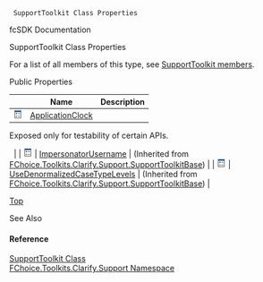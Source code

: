 ﻿     SupportToolkit Class Properties                                                   

fcSDK Documentation

SupportToolkit Class Properties

For a list of all members of this type, see [SupportToolkit members](FChoice.Toolkits.Clarify~FChoice.Toolkits.Clarify.Support.SupportToolkit_members.md).

Public Properties

|   | Name | Description |
| --- | --- | --- |
| ![Public Property](dotnetimages/publicProperty.png) | [ApplicationClock](FChoice.Toolkits.Clarify~FChoice.Toolkits.Clarify.Support.SupportToolkit~ApplicationClock.md) | 
Exposed only for testability of certain APIs.

  |
| ![Public Property](dotnetimages/publicProperty.png) | [ImpersonatorUsername](FChoice.Toolkits.Clarify~FChoice.Toolkits.Clarify.Support.SupportToolkitBase~ImpersonatorUsername.md) | (Inherited from [FChoice.Toolkits.Clarify.Support.SupportToolkitBase](FChoice.Toolkits.Clarify~FChoice.Toolkits.Clarify.Support.SupportToolkitBase.md)) |
| ![Public Property](dotnetimages/publicProperty.png) | [UseDenormalizedCaseTypeLevels](FChoice.Toolkits.Clarify~FChoice.Toolkits.Clarify.Support.SupportToolkitBase~UseDenormalizedCaseTypeLevels.md) | (Inherited from [FChoice.Toolkits.Clarify.Support.SupportToolkitBase](FChoice.Toolkits.Clarify~FChoice.Toolkits.Clarify.Support.SupportToolkitBase.md)) |

[Top](#top)

See Also

#### Reference

[SupportToolkit Class](FChoice.Toolkits.Clarify~FChoice.Toolkits.Clarify.Support.SupportToolkit.md)  
[FChoice.Toolkits.Clarify.Support Namespace](FChoice.Toolkits.Clarify~FChoice.Toolkits.Clarify.Support_namespace.md)